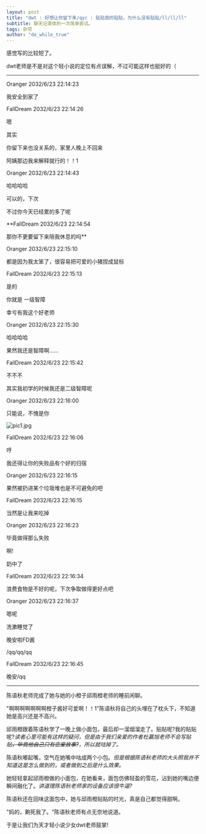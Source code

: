 ```yaml
---
layout: post
title: "dwt : 好想让你留下来/qyc : 贴贴我的贴贴，为什么没有贴贴/ll/ll/ll"
subtitle: 聊天记录体的一次简单尝试。
tags: 杂项
author: "do_while_true"
---
```


感觉写的比较短了。

dwt老师是不是对这个轻小说的定位有点误解，不过可能这样也挺好的（

-----

Oranger 2032/6/23 22:14:23

我安全到家了

FallDream 2032/6/23 22:14:26

嗯

其实

你留下来也没关系的，家里人晚上不回来

阿姨那边我来解释就行的！！1

Oranger 2032/6/23 22:14:43

哈哈哈哈

可以的，下次

不过你今天已经累的多了呢

**FallDream 2032/6/23 22:14:54

那你不更要留下来陪我休息的吗**

Oranger 2032/6/23 22:15:10

都是因为我太笨了，很容易把可爱的小猪捏成鼠标

FallDream 2032/6/23 22:15:13

是的

你就是 一级智障

幸亏有我这个好老师

Oranger 2032/6/23 22:15:30

哈哈哈哈

果然我还是智障啊......

FallDream 2032/6/23 22:15:42

不不不

其实我初学的时候我还是二级智障呢

Oranger 2032/6/23 22:16:00

只能说，不愧是你

 ![pic1.jpg](https://s2.loli.net/2022/06/23/3q1AC84EhXPNYtV.jpg)

FallDream 2032/6/23 22:16:06

哼

我还得让你的失败品有个好的归宿

Oranger 2032/6/23 22:16:15

果然被扔进某个垃圾堆也是不可避免的吧

FallDream 2032/6/23 22:16:15

当然是让我来吃掉

Oranger 2032/6/23 22:16:23

毕竟做得那么失败

啊!

奶中了

FallDream 2032/6/23 22:16:34

浪费食物是不好的呢，下次争取做得更好点吧

Oranger 2032/6/23 22:16:37

嗯呢

洗漱睡觉了

晚安啦FD酱

/qq/qq/qq

FallDream 2032/6/23 22:16:45

晚安/qq

---

陈语秋老师完成了她与她的小橙子邱雨橙老师的睡前闲聊。

"啊啊啊啊啊啊啊橙子酱好可爱啊！！1"陈语秋将自己的头埋在了枕头下，不知道她是高兴还是不高兴。

邱雨橙跟着陈语秋学了一晚上做小面包，最后却一溜烟溜走了。贴贴呢?我的贴贴呢?_读者心里可能有这样的疑问，但是由于我们亲爱的作者杜赢旭老师不会写贴贴~~，毕竟他自己只有恋爱故事?~~，所以就咕掉了。_

陈语秋嘟起嘴，空气在她嘴中咕成两个小包。_但是根据陈语秋老师的大头照我并不知道这是怎么做到的，或者做到之后是什么效果。_

她轻轻拿起邱雨橙做的小面包，在她看来，面包仿佛轻盈的雪花，沾到她的嘴边便瞬间融化了。_讲道理陈语秋老师家的设备应该很牛逼?_

陈语秋还在回味这面包中，她与邱雨橙贴贴的时光，真是自己都觉得甜啊。

"妈的，齁死我了。"陈语秋老师有点无奈地说道。

于是让我们为天才轻小说少女dwt老师鼓掌!